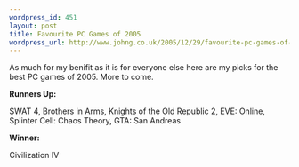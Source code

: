 ```yaml
--- 
wordpress_id: 451
layout: post
title: Favourite PC Games of 2005
wordpress_url: http://www.johng.co.uk/2005/12/29/favourite-pc-games-of-2005/
---
```

As much for my benifit as it is for everyone else here are my picks for the best PC games of 2005. More to come.

<strong>Runners Up:</strong>

SWAT 4, Brothers in Arms, Knights of the Old Republic 2, EVE: Online, Splinter Cell: Chaos Theory, GTA: San Andreas

<strong>Winner:</strong>

Civilization IV
